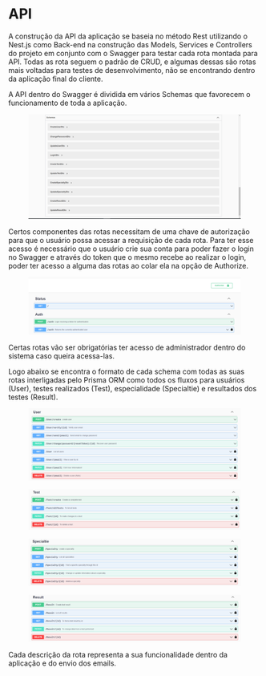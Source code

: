 # API

A construção da API da aplicação se baseia no método Rest utilizando o Nest.js como Back-end na construção das Models, Services e Controllers do projeto em conjunto com o Swagger para testar cada rota montada para API. Todas as rota seguem o padrão de CRUD, e algumas dessas são rotas mais voltadas para testes de desenvolvimento, não se encontrando dentro da aplicação final do cliente.

A API dentro do Swagger é dividida em vários Schemas que favorecem o funcionamento de toda a aplicação.

<figure><img src="../.gitbook/assets/schemas.png" alt=""><figcaption></figcaption></figure>

Certos componentes das rotas necessitam de uma chave de autorização para que o usuário possa acessar a requisição de cada rota. Para ter esse acesso é necessário que o usuário crie sua conta para poder fazer o login no Swagger e através do token que o mesmo recebe ao realizar o login, poder ter acesso a alguma das rotas ao colar ela na opção de Authorize.&#x20;

<figure><img src="../.gitbook/assets/imagem_2022-10-21_220329995.png" alt=""><figcaption></figcaption></figure>

Certas rotas vão ser obrigatórias ter acesso de administrador dentro do sistema caso queira acessa-las.

Logo abaixo se encontra o formato de cada schema com todas as suas rotas interligadas pelo Prisma ORM como todos os fluxos para usuários (User), testes realizados (Test), especialidade (Specialtie) e resultados dos testes (Result).

<figure><img src="../.gitbook/assets/imagem_2022-10-21_225304121.png" alt=""><figcaption></figcaption></figure>

<figure><img src="../.gitbook/assets/imagem_2022-10-21_230256310.png" alt=""><figcaption></figcaption></figure>

<figure><img src="../.gitbook/assets/imagem_2022-10-21_230353658.png" alt=""><figcaption></figcaption></figure>

<figure><img src="../.gitbook/assets/imagem_2022-10-21_230446931.png" alt=""><figcaption></figcaption></figure>

Cada descrição da rota representa a sua funcionalidade dentro da aplicação e do envio dos emails.&#x20;
